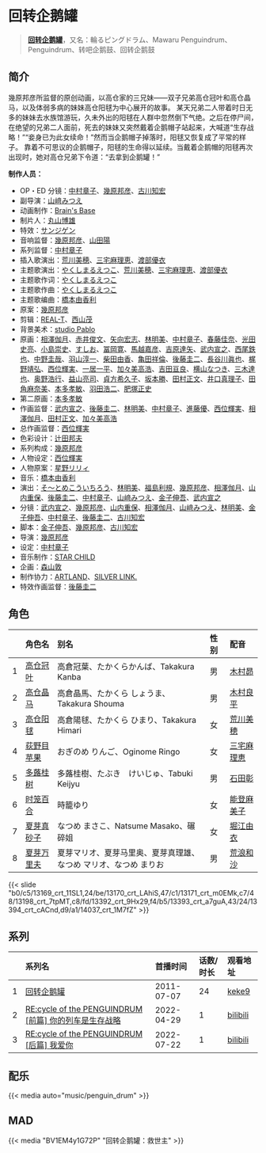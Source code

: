 # 回转企鹅罐


> <u>**[回转企鹅罐](https://bgm.tv/subject/18624)**</u>，又名：輪るピングドラム、Mawaru Penguindrum、Penguindrum、转吧企鹅鼓、回转企鹅鼓

## 简介

幾原邦彦所监督的原创动画，以高仓家的三兄妹——双子兄弟高仓冠叶和高仓晶马，以及体弱多病的妹妹高仓阳毬为中心展开的故事。
某天兄弟二人带着时日无多的妹妹去水族馆游玩，久未外出的阳毬在人群中忽然倒下气绝。之后在停尸间，在绝望的兄弟二人面前，死去的妹妹又突然戴着企鹅帽子站起来，大喊道“生存战略！”“妾身已为此女续命！”然而当企鹅帽子掉落时，阳毬又恢复成了平常的样子。
靠着不可思议的企鹅帽子，阳毬的生命得以延续。当戴着企鹅帽的阳毬再次出现时，她对高仓兄弟下令道：“去拿到企鹅罐！”

**制作人员：**
- OP・ED 分镜：[中村章子](https://bgm.tv/person/3310)、[幾原邦彦](https://bgm.tv/person/724)、[古川知宏](https://bgm.tv/person/12229)
- 副导演：[山﨑みつえ](https://bgm.tv/person/8482)
- 动画制作：[Brain's Base](https://bgm.tv/person/3329)
- 制片人：[丸山博雄](https://bgm.tv/person/5783)
- 特效：[サンジゲン](https://bgm.tv/person/7061)
- 音响监督：[幾原邦彦](https://bgm.tv/person/724)、[山田陽](https://bgm.tv/person/14196)
- 系列监督：[中村章子](https://bgm.tv/person/3310)
- 插入歌演出：[荒川美穂](https://bgm.tv/person/6786)、[三宅麻理恵](https://bgm.tv/person/6846)、[渡部優衣](https://bgm.tv/person/6133)
- 主题歌演出：[やくしまるえつこ](https://bgm.tv/person/6559)、[荒川美穂](https://bgm.tv/person/6786)、[三宅麻理恵](https://bgm.tv/person/6846)、[渡部優衣](https://bgm.tv/person/6133)
- 主题歌作词：[やくしまるえつこ](https://bgm.tv/person/6559)
- 主题歌作曲：[やくしまるえつこ](https://bgm.tv/person/6559)
- 主题歌编曲：[橋本由香利](https://bgm.tv/person/3587)
- 原案：[幾原邦彦](https://bgm.tv/person/724)
- 剪辑：[REAL-T](https://bgm.tv/person/46772)、[西山茂](https://bgm.tv/person/6004)
- 背景美术：[studio Pablo](https://bgm.tv/person/18582)
- 原画：[相澤伽月](https://bgm.tv/person/731)、[赤井俊文](https://bgm.tv/person/7825)、[矢向宏志](https://bgm.tv/person/12763)、[林明美](https://bgm.tv/person/146)、[中村章子](https://bgm.tv/person/3310)、[春藤佳奈](https://bgm.tv/person/26580)、[光田史亮](https://bgm.tv/person/12286)、[小島崇史](https://bgm.tv/person/12524)、[すしお](https://bgm.tv/person/2649)、[冨岡寛](https://bgm.tv/person/12227)、[馬越嘉彦](https://bgm.tv/person/820)、[吉原達矢](https://bgm.tv/person/11315)、[武内宣之](https://bgm.tv/person/734)、[西尾鉄也](https://bgm.tv/person/643)、[中野圭哉](https://bgm.tv/person/13051)、[羽山淳一](https://bgm.tv/person/1312)、[柴田由香](https://bgm.tv/person/3780)、[亀田祥倫](https://bgm.tv/person/8611)、[後藤圭二](https://bgm.tv/person/305)、[長谷川眞也](https://bgm.tv/person/727)、[梶野靖弘](https://bgm.tv/person/43163)、[西位輝実](https://bgm.tv/person/6847)、[一居一平](https://bgm.tv/person/19478)、[加々美高浩](https://bgm.tv/person/3553)、[吉田亘良](https://bgm.tv/person/12230)、[横山なつき](https://bgm.tv/person/49768)、[三木達也](https://bgm.tv/person/12237)、[奥野浩行](https://bgm.tv/person/11324)、[益山亮司](https://bgm.tv/person/11783)、[貞方希久子](https://bgm.tv/person/3623)、[坂本勝](https://bgm.tv/person/26341)、[田村正文](https://bgm.tv/person/12608)、[井口真理子](https://bgm.tv/person/60674)、[田角麻奈美](https://bgm.tv/person/48623)、[本多孝敏](https://bgm.tv/person/33983)、[羽田浩二](https://bgm.tv/person/13188)、[肥塚正史](https://bgm.tv/person/23098)
- 第二原画：[本多孝敏](https://bgm.tv/person/33983)
- 作画监督：[武内宣之](https://bgm.tv/person/734)、[後藤圭二](https://bgm.tv/person/305)、[林明美](https://bgm.tv/person/146)、[中村章子](https://bgm.tv/person/3310)、[進藤優](https://bgm.tv/person/12235)、[西位輝実](https://bgm.tv/person/6847)、[相澤伽月](https://bgm.tv/person/731)、[田村正文](https://bgm.tv/person/12608)、[加々美高浩](https://bgm.tv/person/3553)
- 总作画监督：[西位輝実](https://bgm.tv/person/6847)
- 色彩设计：[辻田邦夫](https://bgm.tv/person/837)
- 系列构成：[幾原邦彦](https://bgm.tv/person/724)
- 人物设定：[西位輝実](https://bgm.tv/person/6847)
- 人物原案：[星野リリィ](https://bgm.tv/person/6785)
- 音乐：[橋本由香利](https://bgm.tv/person/3587)
- 演出：[そ～とめこういちろう](https://bgm.tv/person/3429)、[林明美](https://bgm.tv/person/146)、[福島利規](https://bgm.tv/person/2512)、[幾原邦彦](https://bgm.tv/person/724)、[相澤伽月](https://bgm.tv/person/731)、[山内重保](https://bgm.tv/person/801)、[後藤圭二](https://bgm.tv/person/305)、[中村章子](https://bgm.tv/person/3310)、[山﨑みつえ](https://bgm.tv/person/8482)、[金子伸吾](https://bgm.tv/person/650)、[武内宣之](https://bgm.tv/person/734)
- 分镜：[武内宣之](https://bgm.tv/person/734)、[幾原邦彦](https://bgm.tv/person/724)、[山内重保](https://bgm.tv/person/801)、[相澤伽月](https://bgm.tv/person/731)、[山﨑みつえ](https://bgm.tv/person/8482)、[林明美](https://bgm.tv/person/146)、[金子伸吾](https://bgm.tv/person/650)、[中村章子](https://bgm.tv/person/3310)、[後藤圭二](https://bgm.tv/person/305)、[古川知宏](https://bgm.tv/person/12229)
- 脚本：[金子伸吾](https://bgm.tv/person/650)、[幾原邦彦](https://bgm.tv/person/724)、[古川知宏](https://bgm.tv/person/12229)
- 导演：[幾原邦彦](https://bgm.tv/person/724)
- 设定：[中村章子](https://bgm.tv/person/3310)
- 音乐制作：[STAR CHILD](https://bgm.tv/person/196)
- 企画：[森山敦](https://bgm.tv/person/1535)
- 制作协力：[ARTLAND](https://bgm.tv/person/7118)、[SILVER LINK.](https://bgm.tv/person/6352)
- 特效作画监督：[後藤圭二](https://bgm.tv/person/305)

## 角色

|     |   角色名   |   别名  | 性别 |  配音  |
|:--- |:------  |:----      |:---  |:--   |
| 1 | [高仓冠叶](https://bgm.tv/character/13169) | 高倉冠葉、たかくらかんば、Takakura Kanba | 男 | [木村昴](https://bgm.tv/person/6787) |
| 2 | [高仓晶马](https://bgm.tv/character/13170) | 高倉晶馬、たかくら しょうま、Takakura Shouma | 男 | [木村良平](https://bgm.tv/person/4994) |
| 3 | [高仓阳毬](https://bgm.tv/character/13171) | 高倉陽毬、たかくら ひまり、Takakura Himari | 女 | [荒川美穂](https://bgm.tv/person/6786) |
| 4 | [荻野目苹果](https://bgm.tv/character/13198) | おぎのめ りんご、Oginome Ringo | 女 | [三宅麻理恵](https://bgm.tv/person/6846) |
| 5 | [多蕗桂树](https://bgm.tv/character/13392) | 多蕗桂樹、たぶき　けいじゅ、Tabuki Keijyu | 男 | [石田彰](https://bgm.tv/person/3927) |
| 6 | [时笼百合](https://bgm.tv/character/13393) | 時籠ゆり | 女 | [能登麻美子](https://bgm.tv/person/3827) |
| 7 | [夏芽真砂子](https://bgm.tv/character/13394) | なつめ まさこ、Natsume Masako、碾碎姐 | 女 | [堀江由衣](https://bgm.tv/person/3970) |
| 8 | [夏芽万里夫](https://bgm.tv/character/14037) | 夏芽マリオ、夏芽马里奥、夏芽真理雄、なつめ マリオ、なつめ まりお | 男 | [荒浪和沙](https://bgm.tv/person/5050) |

{{< slide "b0/c5/13169_crt_11SL1,24/be/13170_crt_LAhiS,47/c1/13171_crt_m0EMk,c7/48/13198_crt_7tpMT,c8/fd/13392_crt_9Hx29,f4/b5/13393_crt_a7guA,43/24/13394_crt_cACnd,d9/a1/14037_crt_1M7fZ" >}}

## 系列

|     | 系列名                                        | 首播时间       | 话数/时长 | 观看地址                                                                |
| :-- | :----------------------------------------- | :--------- | :---- | :------------------------------------------------------------------ |
| 1   |[回转企鹅罐](https://bgm.tv/subject/18624)| 2011-07-07 | 24    | [keke9](https://www.keke9.app/play/20380-4-138338.html)             |
| 2   |[RE:cycle of the PENGUINDRUM [前篇] 你的列车是生存战略](https://bgm.tv/subject/331946)| 2022-04-29 | 1     | [bilibili](https://www.bilibili.com/video/BV1Zh4y1R7X1/?t=1h10m32s) |
| 3   |[RE:cycle of the PENGUINDRUM [后篇] 我爱你](https://bgm.tv/subject/379789)| 2022-07-22 | 1     | [bilibili](https://www.bilibili.com/video/BV15k4y1s7s6/?t=1h8m52s)  |


## 配乐

{{< media auto="music/penguin_drum" >}}

## MAD

{{< media  "BV1EM4y1G72P" 
"回转企鹅罐：救世主"  >}}

        
